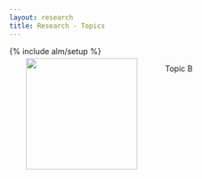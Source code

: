 ```yaml
---
layout: research
title: Research - Topics
---
```

{% include alm/setup %}
<script language="javascript">
$($("#tb").children()[0]).css('color', '#EC6197');
</script>
 

 <div name="photo" style="position:relative;float:left;margin:-10px 50px 30px 30px;" width="200px" height="200px">
<img src="http://wuhu-ife.github.io/homepage/imgs/research_tb.png" width="200px" >
</div>

Topic B

